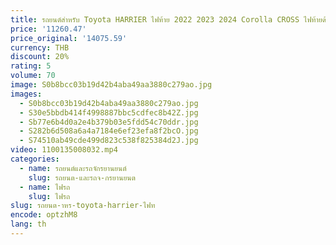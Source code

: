 ```yaml
---
title: รถยนต์สําหรับ Toyota HARRIER ไฟท้าย 2022 2023 2024 Corolla CROSS ไฟท้ายด้านหลัง DRL หมอกเบรคแบบไดนามิกไฟเลี้ยว
price: '11260.47'
price_original: '14075.59'
currency: THB
discount: 20%
rating: 5
volume: 70
image: S0b8bcc03b19d42b4aba49aa3880c279ao.jpg
images:
  - S0b8bcc03b19d42b4aba49aa3880c279ao.jpg
  - S30e5bbdb414f4998887bbc5cdfec8b42Z.jpg
  - Sb77e6b4d0a2e4b379b03e5fdd54c70ddr.jpg
  - S282b6d508a6a4a7184e6ef23efa8f2bcO.jpg
  - S74510ab49cde499d823c538f825384d2J.jpg
video: 1100135008032.mp4
categories:
  - name: รถยนต์และรถจักรยานยนต์
    slug: รถยนต-และรถจ-กรยานยนต
  - name: ไฟรถ
    slug: ไฟรถ
slug: รถยนต-าหร-toyota-harrier-ไฟท
encode: optzhM8
lang: th
---
```

  